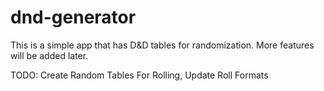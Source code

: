 # dnd-generator

This is a simple app that has D&D tables for randomization. More features will be added later.

TODO: Create Random Tables For Rolling, Update Roll Formats